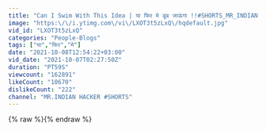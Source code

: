 ```yaml
---
title: "Can I Swim With This Idea | या फिर मे डूब जाऊंगा !!#SHORTS_MR_INDIAN_HACKER"
image: "https:\/\/i.ytimg.com\/vi\/LXOT3t5zLxQ\/hqdefault.jpg"
vid_id: "LXOT3t5zLxQ"
categories: "People-Blogs"
tags: ["या","फिर","मे"]
date: "2021-10-08T12:54:22+03:00"
vid_date: "2021-10-07T02:27:50Z"
duration: "PT59S"
viewcount: "162891"
likeCount: "10670"
dislikeCount: "222"
channel: "MR.INDIAN HACKER #SHORTS"
---
```

{% raw %}{% endraw %}
